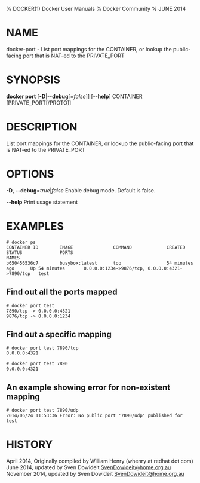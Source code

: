 % DOCKER(1) Docker User Manuals
% Docker Community
% JUNE 2014
# NAME
docker-port - List port mappings for the CONTAINER, or lookup the public-facing port that is NAT-ed to the PRIVATE_PORT

# SYNOPSIS
**docker port**
[**-D**|**--debug**[=*false*]]
[**--help**]
CONTAINER [PRIVATE_PORT[/PROTO]]

# DESCRIPTION
List port mappings for the CONTAINER, or lookup the public-facing port that is NAT-ed to the PRIVATE_PORT

# OPTIONS
**-D**, **--debug**=*true*|*false*
   Enable debug mode. Default is false.

**--help**
   Print usage statement

# EXAMPLES

    # docker ps
    CONTAINER ID        IMAGE               COMMAND             CREATED             STATUS              PORTS                                            NAMES
    b650456536c7        busybox:latest      top                 54 minutes ago      Up 54 minutes       0.0.0.0:1234->9876/tcp, 0.0.0.0:4321->7890/tcp   test

## Find out all the ports mapped

    # docker port test
    7890/tcp -> 0.0.0.0:4321
    9876/tcp -> 0.0.0.0:1234

## Find out a specific mapping

    # docker port test 7890/tcp
    0.0.0.0:4321

    # docker port test 7890
    0.0.0.0:4321

## An example showing error for non-existent mapping

    # docker port test 7890/udp
    2014/06/24 11:53:36 Error: No public port '7890/udp' published for test

# HISTORY
April 2014, Originally compiled by William Henry (whenry at redhat dot com)
June 2014, updated by Sven Dowideit <SvenDowideit@home.org.au>
November 2014, updated by Sven Dowideit <SvenDowideit@home.org.au>
